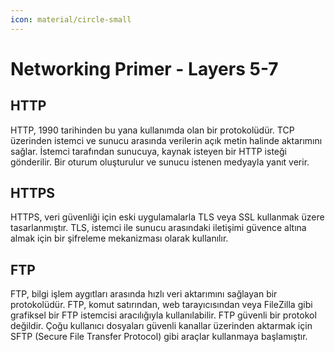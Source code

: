 ```yaml
---
icon: material/circle-small
---
```


# Networking Primer - Layers 5-7

## HTTP

HTTP, 1990 tarihinden bu yana kullanımda olan bir protokolüdür. TCP üzerinden istemci ve sunucu arasında verilerin açık metin halinde aktarımını sağlar. İstemci tarafından sunucuya, kaynak isteyen bir HTTP isteği gönderilir. Bir oturum oluşturulur ve sunucu istenen medyayla yanıt verir.

## HTTPS

HTTPS, veri güvenliği için eski uygulamalarla TLS veya SSL kullanmak üzere tasarlanmıştır. TLS, istemci ile sunucu arasındaki iletişimi güvence altına almak için bir şifreleme mekanizması olarak kullanılır.

## FTP

FTP, bilgi işlem aygıtları arasında hızlı veri aktarımını sağlayan bir protokolüdür. FTP, komut satırından, web tarayıcısından veya FileZilla gibi grafiksel bir FTP istemcisi aracılığıyla kullanılabilir. FTP güvenli bir protokol değildir. Çoğu kullanıcı dosyaları güvenli kanallar üzerinden aktarmak için SFTP (Secure File Transfer Protocol) gibi araçlar kullanmaya başlamıştır.
